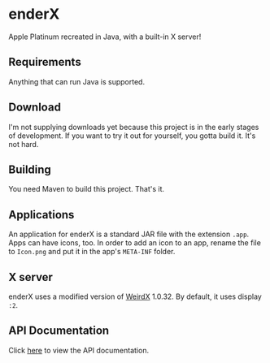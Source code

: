 # enderX
Apple Platinum recreated in Java, with a built-in X server!

## Requirements
Anything that can run Java is supported.

## Download
I'm not supplying downloads yet because this project is in the early stages of development.
If you want to try it out for yourself, you gotta build it. It's not hard.

## Building
You need Maven to build this project. That's it.

## Applications
An application for enderX is a standard JAR file with the extension `.app`.
Apps can have icons, too.
In order to add an icon to an app, rename the file to `Icon.png` and put it in the app's `META-INF` folder.

## X server
enderX uses a modified version of [WeirdX](http://www.jcraft.com/weirdx/) 1.0.32.
By default, it uses display `:2`.

## API Documentation
Click [here](https://rawgit.com/Pugduddly/enderX/master/target/site/apidocs/index.html) to view the API documentation.

